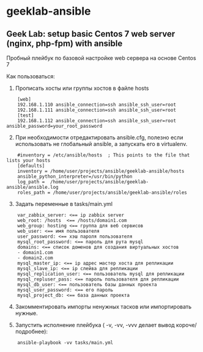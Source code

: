 # geeklab-ansible
## Geek Lab: setup basic Centos 7 web server (nginx, php-fpm) with ansible

Пробный плейбук по базовой настройке web сервера на основе Centos 7

Как пользоваться:

1. Прописать хосты или группы хостов в файле hosts

```
    [web]
    192.168.1.110 ansible_connection=ssh ansible_ssh_user=root 
    192.168.1.111 ansible_connection=ssh ansible_ssh_user=root 
    [test]
    192.168.1.112 ansible_connection=ssh ansible_ssh_user=root ansible_password=your_root_password
```

2. При необходимости отредактировать ansible.cfg, полезно если использовать не глобальный ansible, а запускать его в virtualenv.

```
    #inventory = /etc/ansible/hosts  ; This points to the file that lists your hosts
    [defaults]
    inventory = /home/user/projects/ansible/geeklab-ansible/hosts  
    ansible_python_interpreter=/usr/bin/python
    log_path =  /home/user/projects/ansible/geeklab-ansible/ansible.log
    roles_path = /home/user/projects/ansible/geeklab-ansible/roles
```

3. Задать переменные в tasks/main.yml

```
    var_zabbix_server: <== ip zabbix server
    web_root: /hosts  <== /hosts/domain1.com 
    web_group: hosting <== группа для веб сервисов
    web_user: <== имя пользователя 
    user_password: <== хэш пароля пользователя
    mysql_root_password: <== пароль для рута mysql
    domains: <== список доменов для создания виртуальных хостов
    - domain1.com
    - domain2.com
    mysql_master_ip: <== ip адрес мастер хоста для репликации
    mysql_slave_ip: <== ip слейва для репликации
    mysql_replication_user: <== пользователь mysql для репликации
    mysql_repluser_pass: <== пароль пользователя для репликации
    mysql_db_user: <== пользователь базы данных проекта
    mysql_user_password: <== его пароль
    mysql_project_db: <== база данных проекта
```

4. Закомментировать импорты ненужных тасков или импортировать нужные.

5. Запустить исполнение плейбука ( -v, -vv, -vvv  делает вывод короче/подробнее):

```
    ansible-playbook -vv tasks/main.yml
 ```

